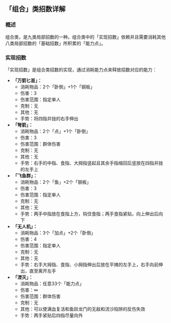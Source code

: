 ## 「组合」类招数详解
### 概述
组合类，是九类局部招数的一种。组合类中的「实现招数」依赖并且需要消耗其他八类局部招数的「基础招数」所积累的「能力点」。

### 实现招数
「实现招数」是组合类招数的实现，通过消耗能力点来释放招数对应的能力：
- **「万箭匕首」：**
    - 消耗物品：$2$个「卧倒」$+ 1$个「钢板」
    - 伤害：$3$
    - 伤害范围：指定单人
    - 克制：无
    - 其他：无
    - 手势：将四指并拢的右手伸出
- **「弩箭」：**
    - 消耗物品：$2$个「点」$+ 1$个「卧倒」
    - 伤害：$3$
    - 伤害范围：群体伤害
    - 克制：无
    - 其他：无
    - 手势：右手的中指、食指、大拇指竖起且其余手指缩回后竖放在四指并拢的左手上
- **「飞鱼群」：**
    - 消耗物品：$2$个「鱼」$+ 2$个「钢板」
    - 伤害：$3$
    - 伤害范围：指定单人
    - 克制：无
    - 其他：无
    - 手势：两手中指放在食指上方，钩住食指；两手食指紧贴，向上伸出后向下
- **「无人机」：**
    - 消耗物品：$3$个「加点」$+ 2$个「卧倒」
    - 伤害：$4$
    - 伤害范围：指定单人
    - 克制：无
    - 其他：无
    - 手势：右手大拇指、食指、小拇指伸出后放在平摊的左手上，右手向前伸出，直至离开左手
- **「湮灭」：**
    - 消耗物品：任意$33$个「能力点」
    - 伤害：$\infty$
    - 伤害范围：群体伤害
    - 克制：无
    - 其他：可以使满血复活和鱼跃龙门的无敌和流沙陷阱的反伤失效
    - 手势：两手紧贴后四指尽量向外